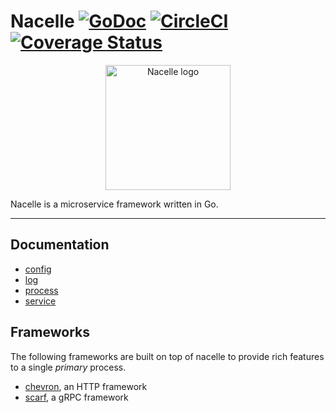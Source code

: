 # Nacelle [![GoDoc](https://godoc.org/github.com/go-nacelle/nacelle?status.svg)](https://godoc.org/github.com/go-nacelle/nacelle) [![CircleCI](https://circleci.com/gh/go-nacelle/nacelle.svg?style=svg)](https://circleci.com/gh/go-nacelle/nacelle) [![Coverage Status](https://coveralls.io/repos/github/go-nacelle/nacelle/badge.svg?branch=master)](https://coveralls.io/github/go-nacelle/nacelle?branch=master)

<p align="center">
  <img width="200" src="https://github.com/go-nacelle/blob/master/images/nacelle.png" alt="Nacelle logo">
</p>

Nacelle is a microservice framework written in Go.

---

## Documentation

- [config](https://github.com/go-nacelle/config)
- [log](https://github.com/go-nacelle/log)
- [process](https://github.com/go-nacelle/process)
- [service](https://github.com/go-nacelle/service)

## Frameworks

The following frameworks are built on top of nacelle to provide rich features
to a single *primary* process.

- [chevron](https://github.com/go-nacelle/chevron), an HTTP framework
- [scarf](https://github.com/go-nacelle/scarf), a gRPC framework
